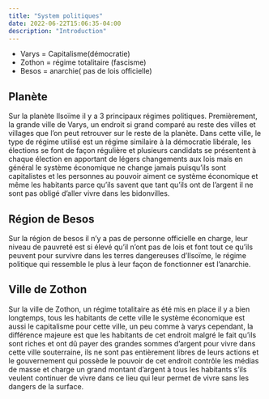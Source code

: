 ```yaml
---
title: "System politiques"
date: 2022-06-22T15:06:35-04:00
description: "Introduction"
---
```


- Varys = Capitalisme(démocratie)
- Zothon = régime totalitaire (fascisme)
- Besos = anarchie( pas de lois officielle)

## Planète

Sur la planète Ilsoïme il y a 3 principaux régimes politiques. Premièrement, la grande ville de Varys, un endroit si grand comparé au reste des villes et villages que l’on peut retrouver sur le reste de la planète. Dans cette ville, le type de régime utilisé est un régime similaire à la démocratie libérale, les élections se font de façon régulière et plusieurs candidats se présentent à chaque élection en apportant de légers changements aux lois mais en général le système économique ne change jamais puisqu’ils sont capitalistes et les personnes au pouvoir aiment ce système économique et même les habitants parce qu’ils savent que tant qu’ils ont de l’argent il ne sont pas obligé d’aller vivre dans les bidonvilles.

## Région de Besos

Sur la région de besos il n’y a pas de personne officielle en charge, leur niveau de pauvreté est si élevé qu’il n’ont pas de lois et font tout ce qu’ils peuvent pour survivre dans les terres dangereuses d’Ilsoïme, le régime politique qui ressemble le plus à leur façon de fonctionner est l’anarchie.

## Ville de Zothon

Sur la ville de Zothon, un régime totalitaire as été mis en place il y a bien longtemps, tous les habitants de cette ville le système économique est aussi le capitalisme pour cette ville, un peu comme à varys cependant, la différence majeure est que les habitants de cet endroit malgré le fait qu’ils sont riches et ont dû payer des grandes sommes d’argent pour vivre dans cette ville souterraine, ils ne sont pas entièrement libres de leurs actions et le gouvernement qui possède le pouvoir de cet endroit contrôle les médias de masse et charge un grand montant d’argent à tous les habitants s’ils veulent continuer de vivre dans ce lieu qui leur permet de vivre sans les dangers de la surface.
